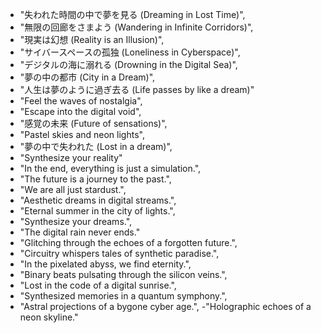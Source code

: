 - "失われた時間の中で夢を見る (Dreaming in Lost Time)",
- "無限の回廊をさまよう (Wandering in Infinite Corridors)",
- "現実は幻想 (Reality is an Illusion)",
- "サイバースペースの孤独 (Loneliness in Cyberspace)",
- "デジタルの海に溺れる (Drowning in the Digital Sea)",
- "夢の中の都市 (City in a Dream)",
- "人生は夢のように過ぎ去る (Life passes by like a dream)"
- "Feel the waves of nostalgia",
- "Escape into the digital void",
- "感覚の未来 (Future of sensations)",
- "Pastel skies and neon lights",
- "夢の中で失われた (Lost in a dream)",
- "Synthesize your reality"
- "In the end, everything is just a simulation.",
- "The future is a journey to the past.",
- "We are all just stardust.",
- "Aesthetic dreams in digital streams.",
- "Eternal summer in the city of lights.",
- "Synthesize your dreams.",
- "The digital rain never ends."
- "Glitching through the echoes of a forgotten future.",
- "Circuitry whispers tales of synthetic paradise.",
- "In the pixelated abyss, we find eternity.",
- "Binary beats pulsating through the silicon veins.",
- "Lost in the code of a digital sunrise.",
- "Synthesized memories in a quantum symphony.",
- "Astral projections of a bygone cyber age.",
-"Holographic echoes of a neon skyline."
